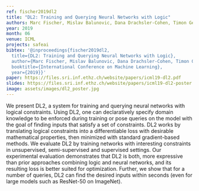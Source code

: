 ```yaml
---
ref: fischer2019dl2
title: "DL2: Training and Querying Neural Networks with Logic"
authors: Marc Fischer, Mislav Balunovic, Dana Drachsler-Cohen, Timon Gehr, Ce Zhang, Martin Vechev
year: 2019
month: 06
venue: ICML
projects: safeai
bibtex: '@inproceedings{fischer2019dl2,
  title={DL2: Training and Querying Neural Networks with Logic},
  author={Marc Fischer, Mislav Balunovic, Dana Drachsler-Cohen, Timon Gehr, Ce Zhang, Martin Vechev},
  booktitle={International Conference on Machine Learning},
  year={2019}}'
paper: https://files.sri.inf.ethz.ch/website/papers/icml19-dl2.pdf
slides: https://files.sri.inf.ethz.ch/website/papers/icml19-dl2-poster.pdf
image: assets/images/dl2_poster.jpg
---
```


We present DL2, a system for training and querying neural networks with logical constraints. Using DL2, one can declaratively specify domain knowledge to be enforced during training or pose queries on the model with the goal of finding inputs that satisfy a set of constraints. DL2 works by translating logical constraints into a differentiable loss with desirable mathematical properties, then minimized with standard gradient-based methods. We evaluate DL2 by training networks with interesting constraints in unsupervised, semi-supervised and supervised settings. Our experimental evaluation demonstrates that DL2 is both, more expressive than prior approaches combining logic and neural networks, and its resulting loss is better suited for optimization. Further, we show that for a number of queries, DL2 can find the desired inputs within seconds (even for large models such as ResNet-50 on ImageNet).
